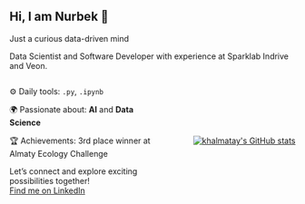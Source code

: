 ## Hi, I am Nurbek 👋

Just a curious data-driven mind

Data Scientist and Software Developer with experience at Sparklab Indrive and Veon.

<div style="display: flex; align-items: center;">

  <div style="flex: 1;">
    
  ⚙️ Daily tools: `.py`, `.ipynb`

  🌍 Passionate about: **AI** and **Data Science**

  🏆 Achievements: 3rd place winner at Almaty Ecology Challenge

  Let’s connect and explore exciting possibilities together!  
  [Find me on LinkedIn](https://www.linkedin.com/in/khalmatay/)
  
  </div>
  
  <div style="flex: 1; text-align: right;">
    <a href="https://github.com/anuraghazra/github-readme-stats">
      <img src="https://github-readme-stats.vercel.app/api?username=khalmatay" alt="khalmatay's GitHub stats"/>
    </a>
  </div>
  
</div>


<!--
**khalmatay/khalmatay** is a ✨ _special_ ✨ repository because its `README.md` (this file) appears on your GitHub profile.

Here are some ideas to get you started:

- 🔭 I’m currently working on ...
- 🌱 I’m currently learning ...
- 👯 I’m looking to collaborate on ...
- 🤔 I’m looking for help with ...
- 💬 Ask me about ...
- 📫 How to reach me: ...
- 😄 Pronouns: ...
- ⚡ Fun fact: ...
-->
